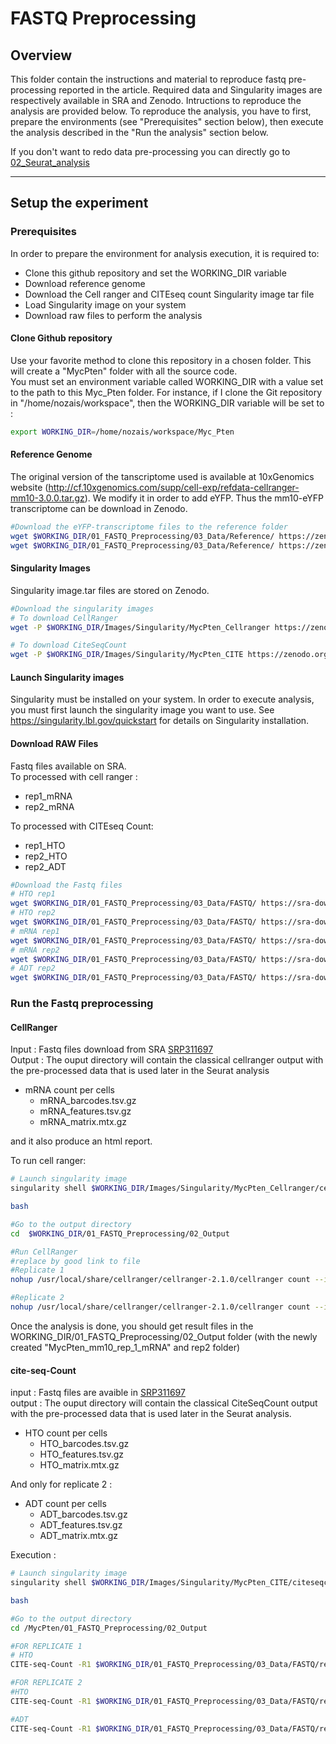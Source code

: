 # FASTQ Preprocessing
## Overview
This folder contain the instructions and material to reproduce fastq pre-processing reported in the article. Required data and Singularity images are respectively available in SRA and Zenodo. Intructions to reproduce the analysis are provided below.
To reproduce the analysis, you have to first, prepare the environments (see "Prerequisites" section below), then execute the analysis described in the "Run the analysis" section below.

If you don't want to redo data pre-processing you can directly go to [02_Seurat_analysis](02_Seurat_analysis/README.md)

---

## Setup the experiment
### Prerequisites
In order to prepare the environment for analysis execution, it is required to:
- Clone this github repository and set the WORKING_DIR variable
- Download reference genome
- Download the Cell ranger and CITEseq count Singularity image tar file
- Load Singularity image on your system
- Download raw files to perform the analysis

#### Clone Github repository
Use your favorite method to clone this repository in a chosen folder. This will create a "MycPten" folder with all the source code. <br/>
You must set an environment variable called WORKING_DIR with a value set to the path to this Myc_Pten folder. For instance, if I clone the Git repository in "/home/nozais/workspace", then the WORKING_DIR variable will be set to :

```bash
export WORKING_DIR=/home/nozais/workspace/Myc_Pten
```

#### Reference Genome
The original version of the tanscriptome used is available at 10xGenomics website (http://cf.10xgenomics.com/supp/cell-exp/refdata-cellranger-mm10-3.0.0.tar.gz). We modify it in order to add eYFP. Thus the mm10-eYFP transcriptome can be download in Zenodo.

```bash
#Download the eYFP-transcriptome files to the reference folder
wget $WORKING_DIR/01_FASTQ_Preprocessing/03_Data/Reference/ https://zenodo.org/record/4636520/files/genome.fa
wget $WORKING_DIR/01_FASTQ_Preprocessing/03_Data/Reference/ https://zenodo.org/record/4636520/files/genes.gtf
```

#### Singularity Images
Singularity image.tar files are stored on Zenodo.

```bash
#Download the singularity images
# To download CellRanger
wget -P $WORKING_DIR/Images/Singularity/MycPten_Cellranger https://zenodo.org/record/4636520/files/cellranger2.1.0.img

# To download CiteSeqCount
wget -P $WORKING_DIR/Images/Singularity/MycPten_CITE https://zenodo.org/record/4636520/files/citeseqcount141_image.tar

```
#### Launch Singularity images
Singularity must be installed on your system. In order to execute analysis, you must first launch the singularity image you want to use. See https://singularity.lbl.gov/quickstart for details on Singularity installation.


#### Download RAW Files
Fastq files available on SRA. <br/>
To processed with cell ranger :
- rep1_mRNA
- rep2_mRNA

To processed with CITEseq Count:
- rep1_HTO
- rep2_HTO
- rep2_ADT

```bash
#Download the Fastq files
# HTO rep1
wget $WORKING_DIR/01_FASTQ_Preprocessing/03_Data/FASTQ/ https://sra-download.ncbi.nlm.nih.gov/traces/sra4/SRR/013708/SRR14037861
# HTO rep2
wget $WORKING_DIR/01_FASTQ_Preprocessing/03_Data/FASTQ/ https://sra-download.ncbi.nlm.nih.gov/traces/sra71/SRR/013708/SRR14037863
# mRNA rep1
wget $WORKING_DIR/01_FASTQ_Preprocessing/03_Data/FASTQ/ https://sra-download.ncbi.nlm.nih.gov/traces/sra25/SRR/013708/SRR14037860
# mRNA rep2
wget $WORKING_DIR/01_FASTQ_Preprocessing/03_Data/FASTQ/ https://sra-download.ncbi.nlm.nih.gov/traces/sra4/SRR/013708/SRR14037862
# ADT rep2
wget $WORKING_DIR/01_FASTQ_Preprocessing/03_Data/FASTQ/ https://sra-download.ncbi.nlm.nih.gov/traces/sra48/SRR/013708/SRR14037864
```

### Run the Fastq preprocessing
#### CellRanger
Input : Fastq files download from SRA [SRP311697](https://trace.ncbi.nlm.nih.gov/Traces/sra/?study=SRP311697) <br/>
Output : The ouput directory will contain the classical cellranger output with the pre-processed data that is used later in the Seurat analysis
- mRNA count per cells
  - mRNA_barcodes.tsv.gz
  - mRNA_features.tsv.gz
  - mRNA_matrix.mtx.gz

and it also produce an html report.

To run cell ranger:
```bash
# Launch singularity image
singularity shell $WORKING_DIR/Images/Singularity/MycPten_Cellranger/cellranger2.1.0.img

bash

#Go to the output directory
cd  $WORKING_DIR/01_FASTQ_Preprocessing/02_Output

#Run CellRanger
#replace by good link to file
#Replicate 1
nohup /usr/local/share/cellranger/cellranger-2.1.0/cellranger count --id=MycPten_mm10_rep_1_mRNA --expect-cells=6000 --transcriptome=$WORKING_DIR/01_FASTQ_Preprocessing/03_Data/Reference/cellranger_mm10-eYFP --fastq=$WORKING_DIR/03_Data/FASTQ/ --sample=rep1_mRNA &

#Replicate 2
nohup /usr/local/share/cellranger/cellranger-2.1.0/cellranger count --id=MycPten_mm10_rep2_mRNA --expect-cells=6000 --transcriptome=$WORKING_DIR/01_FASTQ_Preprocessing/03_Data/Reference/cellranger_mm10-eYFP --fastq=$WORKING_DIR/03_Data/FASTQ/ --sample=rep2_mRNA &
```
Once the analysis is done, you should get result files in the WORKING_DIR/01_FASTQ_Preprocessing/02_Output folder (with the newly created "MycPten_mm10_rep_1_mRNA" and rep2 folder)

#### cite-seq-Count
input : Fastq files are avaible in [SRP311697](https://trace.ncbi.nlm.nih.gov/Traces/sra/?study=SRP311697) <br/>
output : The ouput directory will contain the classical CiteSeqCount output with the pre-processed data that is used later in the Seurat analysis.
- HTO count per cells
  - HTO_barcodes.tsv.gz
  - HTO_features.tsv.gz
  - HTO_matrix.mtx.gz

And only for replicate 2 :
- ADT count per cells
  - ADT_barcodes.tsv.gz
  - ADT_features.tsv.gz
  - ADT_matrix.mtx.gz

Execution :
```bash
# Launch singularity image
singularity shell $WORKING_DIR/Images/Singularity/MycPten_CITE/citeseqcount141_image.tar

bash

#Go to the output directory
cd /MycPten/01_FASTQ_Preprocessing/02_Output

#FOR REPLICATE 1
# HTO
CITE-seq-Count -R1 $WORKING_DIR/01_FASTQ_Preprocessing/03_Data/FASTQ/rep1_HTO_S2_R1.fastq.gz -R2 $WORKING_DIR/01_FASTQ_Preprocessing/03_Data/FASTQ/rep1_HTO_S2_R2.fastq.gz -t $WORKING_DIR/01_FASTQ_Preprocessing/03_Data/HTOlist_rep1.csv -cbf 1 -cbl 16 -umif 17 -umil 26 --max-errors 2 -cell 40000 -o MycPten_rep1_HTO

#FOR REPLICATE 2
#HTO
CITE-seq-Count -R1 $WORKING_DIR/01_FASTQ_Preprocessing/03_Data/FASTQ/rep2_HTO_S2_R1.fastq.gz -R2 $WORKING_DIR/01_FASTQ_Preprocessing/03_Data/FASTQ/rep2_HTO_S2_R2.fastq.gz -t $WORKING_DIR/01_FASTQ_Preprocessing/03_Data/HTOlist_rep2.csv -cbf 1 -cbl 16 -umif 17 -umil 26 --max-errors 2 -cell 40000 -o MycPten_rep2_HTO

#ADT
CITE-seq-Count -R1 $WORKING_DIR/01_FASTQ_Preprocessing/03_Data/FASTQ/rep2_ADT_S3_R1.fastq.gz -R2 $WORKING_DIR/01_FASTQ_Preprocessing/03_Data/FASTQ/rep2_ADT_S3_R2.fastq.gz -t $WORKING_DIR/01_FASTQ_Preprocessing/03_Data/ADTlist_rep2.csv -cbf 1 -cbl 16 -umif 17 -umil 26 --max-errors 2 -cell 40000 -o MycPten_rep2_ADT
```
